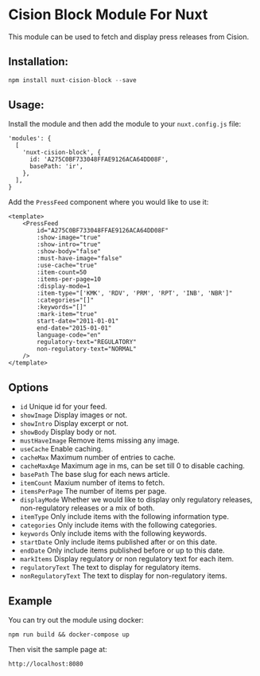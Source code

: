 # Cision Block Module For Nuxt

This module can be used to fetch and display press releases from Cision.

## Installation:

```javascript
npm install nuxt-cision-block --save
```

## Usage:

Install the module and then add the module to your `nuxt.config.js` file:

    'modules': {
      [
        'nuxt-cision-block', {
          id: 'A275C0BF733048FFAE9126ACA64DD08F',
          basePath: 'ir',
        },
      ],
    }

Add the `PressFeed` component where you would like to use it:

    <template>
        <PressFeed
            id="A275C0BF733048FFAE9126ACA64DD08F"
            :show-image="true"
            :show-intro="true"
            :show-body="false"
            :must-have-image="false"
            :use-cache="true"
            :item-count=50
            :items-per-page=10
            :display-mode=1
            :item-type="['KMK', 'RDV', 'PRM', 'RPT', 'INB', 'NBR']"
            :categories="[]"
            :keywords="[]"
            :mark-item="true"
            start-date="2011-01-01"
            end-date="2015-01-01"
            language-code="en"
            regulatory-text="REGULATORY"
            non-regulatory-text="NORMAL"
        />
    </template>

## Options

* `id` Unique id for your feed.
* `showImage` Display images or not.
* `showIntro` Display excerpt or not.
* `showBody` Display body or not.
* `mustHaveImage` Remove items missing any image.
* `useCache` Enable caching.
* `cacheMax` Maximum number of entries to cache.
* `cacheMaxAge` Maximum age in ms, can be set till 0 to disable caching.
* `basePath` The base slug for each news article.
* `itemCount` Maxium number of items to fetch.
* `itemsPerPage` The number of items per page.
* `displayMode` Whether we would like to display only regulatory releases,
non-regulatory releases or a mix of both.
* `itemType` Only include items with the following information type.
* `categories` Only include items with the following categories.
* `keywords` Only include items with the following keywords.
* `startDate` Only include items published after or on this date.
* `endDate` Only include items published before or up to this date.
* `markItems` Display regulatory or non regulatory text for each item.
* `regulatoryText` The text to display for regulatory items.
* `nonRegulatoryText` The text to display for non-regulatory items.

## Example

You can try out the module using docker:

    npm run build && docker-compose up

Then visit the sample page at:

    http://localhost:8080
